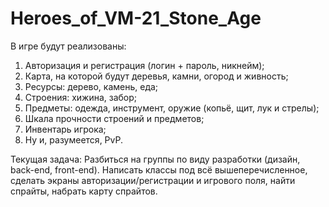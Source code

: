 # Heroes_of_VM-21_Stone_Age

В игре будут реализованы:
1. Авторизация и регистрация (логин + пароль, никнейм);
2. Карта, на которой будут деревья, камни, огород и живность;
3. Ресурсы: дерево, камень, еда;
4. Строения: хижина, забор;
5. Предметы: одежда, инструмент, оружие (копьё, щит, лук и стрелы);
6. Шкала прочности строений и предметов;
7. Инвентарь игрока;
8. Ну и, разумеется, PvP.

Текущая задача:
Разбиться на группы по виду разработки (дизайн, back-end, front-end).
Написать классы под всё вышеперечисленное, сделать экраны авторизации/регистрации и игрового поля, найти спрайты, набрать карту спрайтов.
